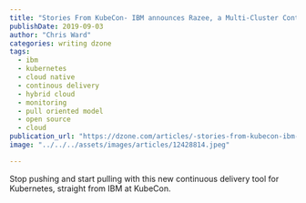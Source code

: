 ```yaml
---
title: "Stories From KubeCon- IBM announces Razee, a Multi-Cluster Continuous..."
publishDate: 2019-09-03
author: "Chris Ward"
categories: writing dzone
tags: 
  - ibm
  - kubernetes
  - cloud native
  - continous delivery
  - hybrid cloud
  - monitoring
  - pull oriented model
  - open source
  - cloud
publication_url: "https://dzone.com/articles/-stories-from-kubecon-ibm-announces-razee-a-multi"
image: "../../../assets/images/articles/12428814.jpeg"

---
```

Stop pushing and start pulling with this new continuous delivery tool for Kubernetes, straight from IBM at KubeCon.

